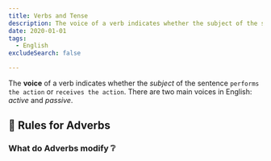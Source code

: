 ```yaml
---
title: Verbs and Tense
description: The voice of a verb indicates whether the subject of the sentence performs the action or receives the action. There are two main voices in English:- active and passive.
date: 2020-01-01
tags:
  - English 
excludeSearch: false

---
```


The **voice** of a verb indicates whether the *subject* of the sentence `performs the action` or `receives the action`. There are two main voices in English: *active* and *passive*.

<!--more-->

## 📙 Rules for Adverbs

### What do Adverbs modify ❔